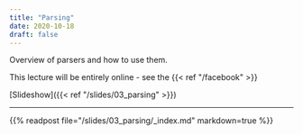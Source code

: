 ```yaml
---
title: "Parsing"
date: 2020-10-18
draft: false
---
```


Overview of parsers and how to use them.

This lecture will be entirely online - see the {{< ref "/facebook" >}}

<!--more-->

[Slideshow]({{< ref "/slides/03_parsing" >}})

---

{{% readpost file="/slides/03_parsing/_index.md" markdown=true %}}
